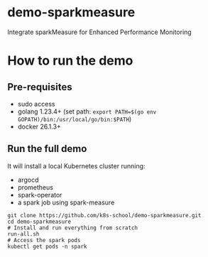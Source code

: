 # demo-sparkmeasure

Integrate sparkMeasure for Enhanced Performance Monitoring

# How to run the demo

## Pre-requisites

- sudo access
- golang 1.23.4+ (set path: `export PATH=$(go env GOPATH)/bin:/usr/local/go/bin:$PATH`)
- docker 26.1.3+

## Run the full demo

It will install a local Kubernetes cluster running:

- argocd
- prometheus
- spark-operator
- a spark job using spark-measure

```
git clone https://github.com/k8s-school/demo-sparkmeasure.git
cd demo-sparkmeasure
# Install and run everything from scratch
run-all.sh
# Access the spark pods
kubectl get pods -n spark
```

